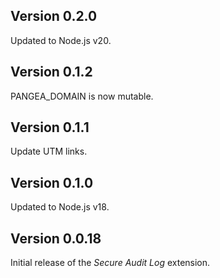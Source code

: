 ## Version 0.2.0

Updated to Node.js v20.

## Version 0.1.2

PANGEA_DOMAIN is now mutable.

## Version 0.1.1

Update UTM links.

## Version 0.1.0

Updated to Node.js v18.

## Version 0.0.18

Initial release of the _Secure Audit Log_ extension.

